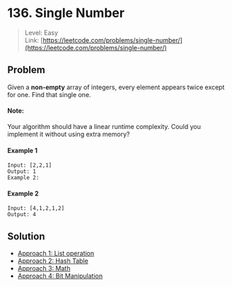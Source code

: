 # 136. Single Number
> Level: Easy  
> Link: [https://leetcode.com/problems/single-number/](https://leetcode.com/problems/single-number/)

## Problem

Given a **non-empty** array of integers, every element appears twice except for one. Find that single one.

#### Note:

Your algorithm should have a linear runtime complexity. Could you implement it without using extra memory?

#### Example 1
```
Input: [2,2,1]
Output: 1
Example 2:
```

#### Example 2
```
Input: [4,1,2,1,2]
Output: 4
```

## Solution
* [Approach 1: List operation](./solution-1.md)
* [Approach 2: Hash Table](./solution-2.md)
* [Approach 3: Math](./solution-3.md)
* [Approach 4: Bit Manipulation](./solution-4.md)
